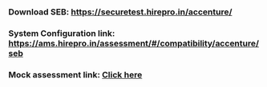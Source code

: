 ### Download SEB: https://securetest.hirepro.in/accenture/
### System Configuration link: https://ams.hirepro.in/assessment/#/compatibility/accenture/seb
### Mock assessment link: [Click here](https://a.hirepro.in/mCthvBvd)
